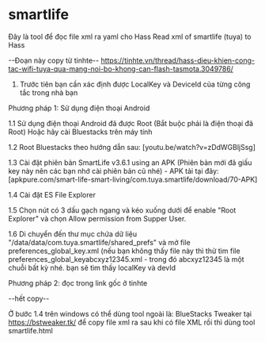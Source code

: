 # smartlife
Đây là tool để đọc file xml ra yaml cho Hass
Read xml of smartlife (tuya) to Hass

--Đoạn này copy từ tinhte-- 
https://tinhte.vn/thread/hass-dieu-khien-cong-tac-wifi-tuya-qua-mang-noi-bo-khong-can-flash-tasmota.3049786/

1. Trước tiên bạn cần xác định được LocalKey và DeviceId của từng công tắc trong nhà bạn

Phương pháp 1: Sử dụng điện thoại Android

1.1 Sử dụng điện thoại Android đã được Root (Bắt buộc phải là điện thoại đã Root) Hoặc hãy cài Bluestacks trên máy tính

1.2 Root Bluestacks theo hướng dẫn sau: [youtu.be/watch?v=zDdWGBljSsg]

1.3 Cài đặt phiên bản SmartLife v3.6.1 using an APK (Phiên bản mới đã giấu key này nên các bạn nhớ cài phiên bản cũ nhé) - APK tải tại đây: [apkpure.com/smart-life-smart-living/com.tuya.smartlife/download/70-APK]

1.4 Cài đặt ES File Explorer

1.5 Chọn nút có 3 dấu gạch ngang và kéo xuống dưới để enable "Root Explorer" và chọn Allow permission from Supper User.

1.6 Di chuyển đến thư mục chứa dữ liệu "/data/data/com.tuya.smartlife/shared_prefs" và mở file preferences_global_key.xml (nếu bạn không thấy file này thì thử tìm file preferences_global_keyabcxyz12345.xml - trong đó abcxyz12345 là một chuỗi bất kỳ nhé.
bạn sẽ tìm thấy localKey và devId

Phương pháp 2: đọc trong link gốc ở tinhte

--hết copy--

Ở bước 1.4 trên windows có thể dùng tool ngoài là: BlueStacks Tweaker tại https://bstweaker.tk/ để copy file xml ra
sau khi có file XML rồi thì dùng tool smartlife.html

